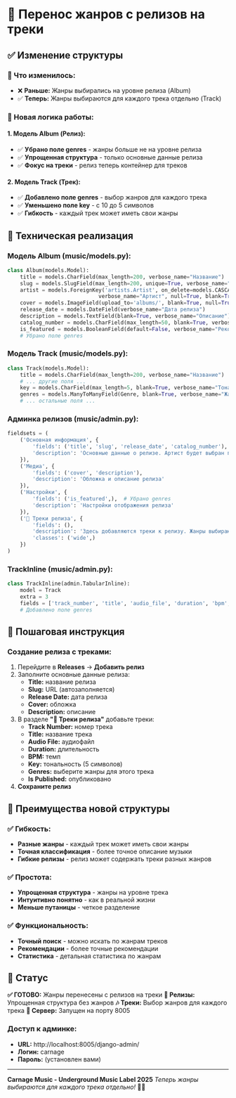 # 🎵 Перенос жанров с релизов на треки

## ✅ Изменение структуры

### 🔄 Что изменилось:
- ❌ **Раньше:** Жанры выбирались на уровне релиза (Album)
- ✅ **Теперь:** Жанры выбираются для каждого трека отдельно (Track)

### 🎯 Новая логика работы:

#### 1. **Модель Album (Релиз)**:
- ✅ **Убрано поле genres** - жанры больше не на уровне релиза
- ✅ **Упрощенная структура** - только основные данные релиза
- ✅ **Фокус на треки** - релиз теперь контейнер для треков

#### 2. **Модель Track (Трек)**:
- ✅ **Добавлено поле genres** - выбор жанров для каждого трека
- ✅ **Уменьшено поле key** - с 10 до 5 символов
- ✅ **Гибкость** - каждый трек может иметь свои жанры

## 🚀 Техническая реализация

### Модель Album (music/models.py):
```python
class Album(models.Model):
    title = models.CharField(max_length=200, verbose_name="Название")
    slug = models.SlugField(max_length=200, unique=True, verbose_name="URL")
    artist = models.ForeignKey('artists.Artist', on_delete=models.CASCADE, 
                             verbose_name="Артист", null=True, blank=True)
    cover = models.ImageField(upload_to='albums/', blank=True, null=True, verbose_name="Обложка")
    release_date = models.DateField(verbose_name="Дата релиза")
    description = models.TextField(blank=True, verbose_name="Описание")
    catalog_number = models.CharField(max_length=50, blank=True, verbose_name="Каталожный номер")
    is_featured = models.BooleanField(default=False, verbose_name="Рекомендуемый")
    # Убрано поле genres
```

### Модель Track (music/models.py):
```python
class Track(models.Model):
    title = models.CharField(max_length=200, verbose_name="Название")
    # ... другие поля ...
    key = models.CharField(max_length=5, blank=True, verbose_name="Тональность")  # Уменьшено
    genres = models.ManyToManyField(Genre, blank=True, verbose_name="Жанры")  # Добавлено
    # ... остальные поля ...
```

### Админка релизов (music/admin.py):
```python
fieldsets = (
    ('Основная информация', {
        'fields': ('title', 'slug', 'release_date', 'catalog_number'),
        'description': 'Основные данные о релизе. Артист будет выбран при создании артиста.'
    }),
    ('Медиа', {
        'fields': ('cover', 'description'),
        'description': 'Обложка и описание релиза'
    }),
    ('Настройки', {
        'fields': ('is_featured',),  # Убрано genres
        'description': 'Настройки отображения релиза'
    }),
    ('🎵 Треки релиза', {
        'fields': (),
        'description': 'Здесь добавляются треки к релизу. Жанры выбираются для каждого трека отдельно.',
        'classes': ('wide',)
    })
)
```

### TrackInline (music/admin.py):
```python
class TrackInline(admin.TabularInline):
    model = Track
    extra = 3
    fields = ['track_number', 'title', 'audio_file', 'duration', 'bpm', 'key', 'genres', 'is_published']
    # Добавлено поле genres
```

## 🎵 Пошаговая инструкция

### Создание релиза с треками:
1. Перейдите в **Releases** → **Добавить релиз**
2. Заполните основные данные релиза:
   - **Title:** название релиза
   - **Slug:** URL (автозаполняется)
   - **Release Date:** дата релиза
   - **Cover:** обложка
   - **Description:** описание
3. В разделе **"🎵 Треки релиза"** добавьте треки:
   - **Track Number:** номер трека
   - **Title:** название трека
   - **Audio File:** аудиофайл
   - **Duration:** длительность
   - **BPM:** темп
   - **Key:** тональность (5 символов)
   - **Genres:** выберите жанры для этого трека
   - **Is Published:** опубликовано
4. **Сохраните релиз**

## 🎯 Преимущества новой структуры

### ✅ Гибкость:
- **Разные жанры** - каждый трек может иметь свои жанры
- **Точная классификация** - более точное описание музыки
- **Гибкие релизы** - релиз может содержать треки разных жанров

### ✅ Простота:
- **Упрощенная структура** - жанры на уровне трека
- **Интуитивно понятно** - как в реальной жизни
- **Меньше путаницы** - четкое разделение

### ✅ Функциональность:
- **Точный поиск** - можно искать по жанрам треков
- **Рекомендации** - более точные рекомендации
- **Статистика** - детальная статистика по жанрам

## 🎵 Статус

**✅ ГОТОВО:** Жанры перенесены с релизов на треки
**🎵 Релизы:** Упрощенная структура без жанров
**🎶 Треки:** Выбор жанров для каждого трека
**🚀 Сервер:** Запущен на порту 8005

### Доступ к админке:
- **URL:** http://localhost:8005/django-admin/
- **Логин:** carnage
- **Пароль:** (установлен вами)

---

**Carnage Music - Underground Music Label 2025**
*Теперь жанры выбираются для каждого трека отдельно!* 🎵✨ 